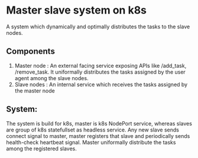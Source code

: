 # Master slave system on k8s

A system  which dynamically and optimally distributes the tasks to the slave nodes.

## Components

1. Master node : An external facing service exposing APIs like /add_task, /remove_task. It uniformally distributes the tasks assigned by the user agent among the slave nodes.
2. Slave nodes : An internal service which receives the tasks assigned by the master node

## System:
The system is build for k8s, master is k8s NodePort service, whereas slaves are group of k8s statefullset as headless service. Any new slave sends connect signal to master, master registers that slave and periodically sends health-check heartbeat signal. Master uniformally distribute the tasks among the registered slaves.

